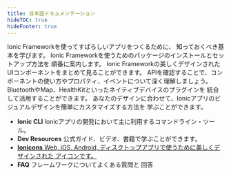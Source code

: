 ```yaml
---
title: 日本語ドキュメンテーション
hideTOC: true
hideFooter: true
---
```

<div class="cards">
  <card-link headline="紹介" class="card-introduction"
             has-icon="true"
             url="/docs/intro">
    Ionic Frameworkを使ってすばらしいアプリをつくるために、
    知っておくべき基本を学びます。
  </card-link>
  <card-link headline="インストール" class="card-installation"
             has-icon="true"
             url="/docs/installation/cli">
    Ionic Frameworkを使うためのパッケージのインストールとセットアップ方法を
    順番に案内します。
  </card-link>
  <card-link headline="UIコンポーネント" class="card-ui-components"
             has-icon="true"
             url="/docs/components">
    Ionic Frameworkの美しくデザインされたUIコンポーネントをまとめて見ることができます。
  </card-link>
  <card-link headline="APIリファレンス" class="card-api-reference"
             has-icon="true"
             url="/docs/api/">
    APIを確認することで、コンポーネントの使い方やプロパティ、イベントについて深く理解しましょう。
  </card-link>
  <card-link headline="Native API" class="card-native-apis"
             has-icon="true"
             url="/docs/native/">
    BluetoothやMap、HealthKitといったネイティブデバイスのプラグインを
    統合して活用することができます。
  </card-link>
  <card-link headline="テーマ" class="card-theming"
             has-icon="true"
             url="/docs/theming/basics">
    あなたのデザインに合わせて、Ionicアプリのビジュアルデザインを簡単にカスタマイズする方法を
    学ぶことができます。
  </card-link>
</div>

<ul class="others">
  <li class="cli">
    <stencil-route-link url="/docs/cli">
      <strong>Ionic CLI</strong>
      <span>
        Ionicアプリの開発において主に利用するコマンドライン・ツール。
      </span>
    </stencil-route-link>
  </li>
  <li class="resources">
    <stencil-route-link url="/docs/developer-resources/books">
      <strong>Dev Resources</strong>
      <span>公式ガイド、ビデオ、書籍で学ぶことができます。</span>
    </stencil-route-link>
  </li>
  <li class="_ionicons">
    <a href="http://ionicons.com" target="_blank">
      <strong>Ionicons</strong>
      <span>
        Web, iOS, Android, ディスクトップアプリで使うために美しくデザインされた
        アイコンです。
      </span>
    </a>
  </li>
  <li class="faq">
    <stencil-route-link url="/docs/faq/glossary">
      <strong>FAQ</strong>
      <span>
        フレームワークについてよくある質問と
        回答
      </span>
    </stencil-route-link>
  </li>
</ul>
